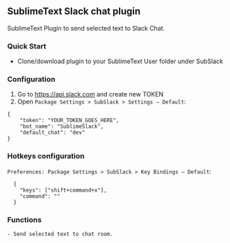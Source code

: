 ## SublimeText Slack chat plugin

SublimeText Plugin to send selected text to Slack Chat.

### Quick Start
- Clone/download plugin to your SublimeText User folder under SubSlack

### Configuration

 1. Go to https://api.slack.com and create new TOKEN
 2. Open `Package Settings > SubSlack > Settings – Default`:

```
{
    "token": "YOUR_TOKEN_GOES_HERE",
    "bot_name": "SublimeSlack",
    "default_chat": "dev"
}
``` 

### Hotkeys configuration
`Preferences: Package Settings > SubSlack > Key Bindings – Default`:

```
  {
    "keys": ["shift+command+x"],
    "command": ""
  }
```

### Functions

	- Send selected text to chat room.